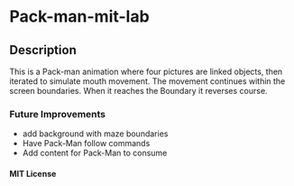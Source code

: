 # Pack-man-mit-lab
## Description
This is a Pack-man animation where four pictures are linked objects, then iterated to simulate mouth movement. The movement continues within the screen boundaries. When it reaches the Boundary it reverses course.
### Future Improvements
* add background with maze boundaries
* Have Pack-Man follow commands
* Add content for Pack-Man to consume
#### MIT License
